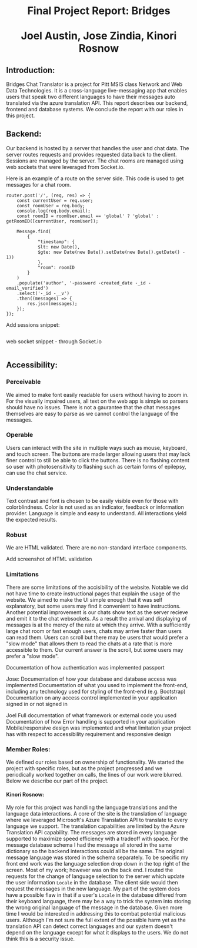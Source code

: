 <h1 align="center"> Final Project Report: Bridges <br><br> 
Joel Austin, Jose Zindia, Kinori Rosnow </h1>

## Introduction:
Bridges Chat Translator is a project for Pitt MSIS class Network and Web Data Technologies. It is a cross-language live-messaging app that enables users that speak two different languages to have their messages auto translated via the azure translation API. This report describes our backend, frontend and database systems. We conclude the report with our roles in this project.

## Backend:
Our backend is hosted by a server that handles the user and chat data. The server routes requests and provides requested data back to the client. Sessions are managed by the server. The chat rooms are managed using web sockets that were leveraged from Socket.io.    

Here is an example of a route on the server side. This code is used to get messages for a chat room.
```
router.post('/', (req, res) => {
    const currentUser = req.user;
    const roomUser = req.body;
    console.log(req.body.email);
    const roomID = roomUser.email == 'global' ? 'global' : getRoomID([currentUser, roomUser]);

    Message.find(
        {
            "timestamp": {
            $lt: new Date(), 
            $gte: new Date(new Date().setDate(new Date().getDate() - 1))
            },
            "room": roomID
        }
    )
    .populate('author', '-password -created_date -_id -email_verified')
    .select('-_id -__v')
    .then((messages) => {
        res.json(messages);
    });
});
```

Add sessions snippet:
```
```
web socket snippet - through Socket.io
```
```
## Accessibility:
### Perceivable
We aimed to make font easily readable for users without having to zoom in. For the visually impaired users, all text on the web app is simple so parsers should have no issues. There is not a gaurantee that the chat messages themselves are easy to parse as we cannot control the language of the messages.
### Operable
Users can interact with the site in multiple ways such as mouse, keyboard, and touch screen. The buttons are made larger allowing users that may lack finer control to still be able to click the buttons. There is no flashing content so user with photosensitivity to flashing such as certain forms of epilepsy, can use the chat service.
### Understandable
Text contrast and font is chosen to be easily visible even for those with colorblindness. Color is not used as an indicator, feedback or information provider. Language is simple and easy to understand. All interactions yield the expected results.
### Robust
We are HTML validated. There are no non-standard interface components.

Add screenshot of HTML validation
### Limitations
There are some limitations of the accisibility of the website. Notable we did not have time to create instructional pages that explain the usage of the website. We aimed to make the UI simple enough that it was self explanatory, but some users may find it convenient to have instructions. Another potential improvement is our chats show text as the server recieve and emit it to the chat websockets. As a result the arrival and displaying of messages is at the mercy of the rate at which they arrive. With a sufficiently large chat room or fast enough users, chats may arrive faster than users can read them. Users can scroll but there may be users that would prefer a "slow mode" that allows them to read the chats at a rate that is more accessible to them. Our current answer is the scroll, but some users may prefer a "slow mode".

Documentation of how authentication was implemented
    passport

Jose:
Documentation of how your database and database access was implemented
Documentation of what you used to implement the front-end, including any technology used for styling of the front-end (e.g. Bootstrap)
Documentation on any access control implemented in your application
    signed in or not signed in


Joel
Full documentation of what framework or external code you used
Documentation of how Error handling is supported in your application
Mobile/responsive design was implemented and what limitation your project has with respect to accessibility requirement and responsive design

### Member Roles:
We defined our roles based on ownership of functionality. We started the project with specific roles, but as the project progressed and we periodically worked together on calls, the lines of our work were blurred. Below we describe our part of the project.
#### Kinori Rosnow: 
My role for this project was handling the language translations and the language data interactions. A core of the site is the translation of language where we leveraged Microsoft's Azure Translation API to translate to every language we support. The translation capabilities are limited by the Azure Translation API capability. The messages are stored in every language supported to maximize speed efficiency with a tradeoff with space. For the message database schema I had the message all stored in the same dictionary so the backend interactions could all be the same. The original message language was stored in the schema separately. To be specific my front end work was the language selection drop down in the top right of the screen. Most of my work; however was on the back end. I routed the requests for the change of language selection to the server which update the user information `Locale` in the database. The client side would then request the messages in the new language. My part of the system does have a possible flaw in that if a user's `Locale` in the database differed from their keyboard language, there may be a way to trick the system into storing the wrong original language of the message in the database. Given more time I would be interested in addressing this to combat potential malicious users. Although I'm not sure the full extent of the possible harm yet as the translation API can detect correct languages and our system doesn't depend on the language except for what it displays to the users. We do not think this is a security issue.